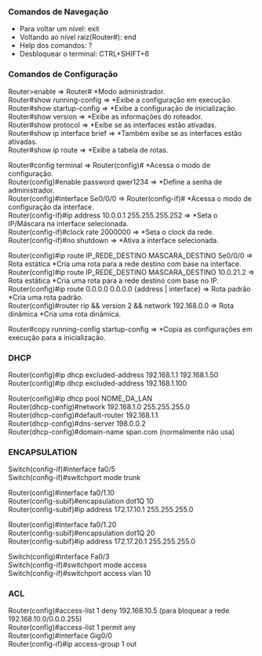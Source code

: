 ### Comandos de Navegação
- Para voltar um nível: exit
- Voltando ao nível raiz(Router#): end
- Help dos comandos: ?
- Desbloquear o terminal: CTRL+SHIFT+6

### Comandos de Configuração
Router>enable => Router# *Modo administrador.  
Router#show running-config => *Exibe a configuração em execução.  
Router#show startup-config => *Exibe a configuração de inicialização.  
Router#show version => *Exibe as informações do roteador.  
Router#show protocol => *Exibe se as interfaces estão ativadas.  
Router#show ip interface brief => *Também exibe se as interfaces estão ativadas.  
Router#show ip route => *Exibe a tabela de rotas.  

Router#config terminal => Router(config)# *Acessa o modo de configuração.  
Router(config)#enable password qwer1234 => *Define a senha de administrador.  
Router(config)#interface Se0/0/0 => Router(config-if)# *Acessa o modo de configuração da interface.  
Router(config-if)#ip address 10.0.0.1 255.255.255.252 => *Seta o IP/Máscara na interface selecionada.  
Router(config-if)#clock rate 2000000 => *Seta o clock da rede.  
Router(config-if)#no shutdown => *Ativa a interface selecionada.  

Router(config)#ip route IP_REDE_DESTINO MASCARA_DESTINO Se0/0/0 => Rota estática *Cria uma rota para a rede destino com base na interface.  
Router(config)#ip route IP_REDE_DESTINO MASCARA_DESTINO 10.0.21.2 => Rota estática *Cria uma rota para a rede destino com base no IP.  
Router(config)#ip route 0.0.0.0 0.0.0.0 {address | interface} => Rota padrão *Cria uma rota padrão.  
Router(config)#router rip && version 2 && network 192.168.0.0 => Rota dinâmica *Cria uma rota dinâmica.  

Router#copy running-config startup-config => *Copia as configurações em execução para a inicialização.  

### DHCP
Router(config)#ip dhcp excluded-address 192.168.1.1 192.168.1.50  
Router(config)#ip dhcp excluded-address 192.168.1.100  

Router(config)#ip dhcp pool NOME_DA_LAN  
Router(dhcp-config)#network 192.168.1.0 255.255.255.0  
Router(dhcp-config)#default-router 192.168.1.1  
Router(dhcp-config)#dns-server 198.0.0.2  
Router(dhcp-config)#domain-name span.com (normalmente não usa)  

### ENCAPSULATION
Switch(config-if)#interface fa0/5  
Switch(config-if)#switchport mode trunk  

Router(config)#interface fa0/1.10  
Router(config-subif)#encapsulation dot1Q 10  
Router(config-subif)#ip address 172.17.10.1 255.255.255.0  

Router(config)#interface fa0/1.20  
Router(config-subif)#encapsulation dot1Q 20  
Router(config-subif)#ip address 172.17.20.1 255.255.255.0  

Switch(config)#interface Fa0/3  
Switch(config-if)#switchport mode access  
Switch(config-if)#switchport access vlan 10  

### ACL
Router(config)#access-list 1 deny 192.168.10.5 (para bloquear a rede 192.168.10.0/0.0.0.255)  
Router(config)#access-list 1 permit any  
Router(config)#interface Gig0/0  
Router(config-if)#ip access-group 1 out  

